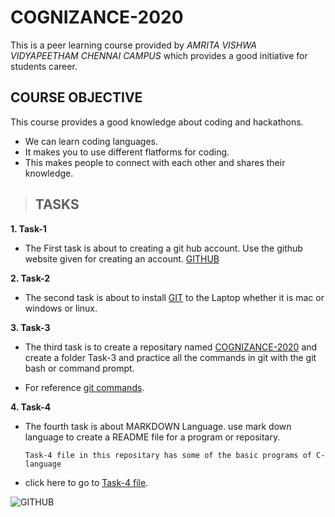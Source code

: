 # **COGNIZANCE-2020**
This is a peer learning course provided by _AMRITA VISHWA VIDYAPEETHAM CHENNAI CAMPUS_ which provides a good initiative for students career.

## COURSE OBJECTIVE
This course provides a good knowledge about coding and hackathons.
  
  + We can learn coding languages.
  + It makes you to use different flatforms for coding.
+ This makes people to connect with each other and shares their knowledge.

>## TASKS
**1. Task-1**

+ The First task is about to creating a git hub account.
 Use the github website given for creating an account.
[GITHUB](https://github.com/) 

**2. Task-2**

+ The second task is about to install [GIT](https://git-scm.com/downloads) to the Laptop whether it is mac or windows or linux.

**3. Task-3**

+ The third task is to create a repositary named [COGNIZANCE-2020](https://github.com/Jaswanth1410/COGNIZANCE-2020)
and create a folder Task-3 and practice all the commands in git with the git bash or command prompt.

+ For reference [git commands](http://guides.beanstalkapp.com/version-control/common-git-commands.html).

**4. Task-4**

+ The fourth task is about MARKDOWN Language. use mark down language to create a README file for a program or repositary.

      Task-4 file in this repositary has some of the basic programs of C-language

+ click here to go to [Task-4 file](https://github.com/Jaswanth1410/COGNIZANCE-2020/blob/main/Task-4.txt).

![GITHUB](downlod.png)
